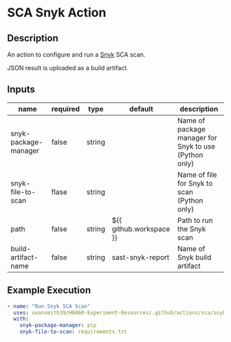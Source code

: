 # SCA Snyk Action

## Description

An action to configure and run a [Snyk](https://snyk.io/) SCA scan.

JSON result is uploaded as a build artifact.

## Inputs

| name                 | required | type   | default                 | description                                           |
| -------------------- | -------- | ------ | ----------------------- | ----------------------------------------------------- |
| snyk-package-manager | false    | string |                         | Name of package manager for Snyk to use (Python only) |
| snyk-file-to-scan    | flase    | string |                         | Name of file for Snyk to scan (Python only)           |
| path                 | false    | string | ${{ github.workspace }} | Path to run the Snyk scan                             |
| build-artifact-name  | false    | string | sast-snyk-report        | Name of Snyk build artifact                           |

## Example Execution

```yaml
- name: "Run Snyk SCA Scan"
  uses: seansmith39/H6060-Experiment-Resources/.github/actions/sca/snyk
  with:
    snyk-package-manager: pip
    snyk-file-to-scan: requirements.txt
```
